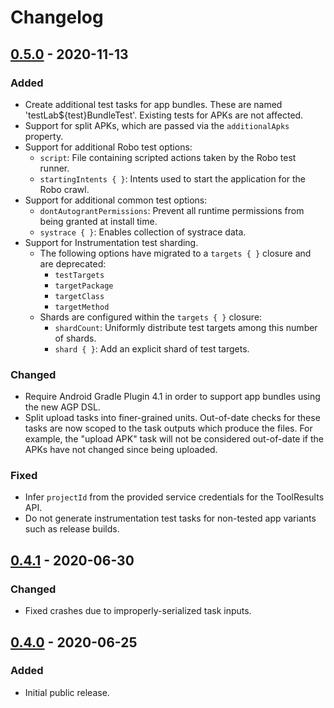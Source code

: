 # Changelog

## [0.5.0] - 2020-11-13

### Added

- Create additional test tasks for app bundles. These are named 'testLab${test}BundleTest'. Existing tests for APKs are
  not affected.
- Support for split APKs, which are passed via the `additionalApks` property.
- Support for additional Robo test options:
  - `script`: File containing scripted actions taken by the Robo test runner.
  - `startingIntents { }`: Intents used to start the application for the Robo crawl.
- Support for additional common test options:
  - `dontAutograntPermissions`: Prevent all runtime permissions from being granted at install time.
  - `systrace { }`: Enables collection of systrace data.
- Support for Instrumentation test sharding.
  - The following options have migrated to a `targets { }` closure and are deprecated:
    - `testTargets`
    - `targetPackage`
    - `targetClass`
    - `targetMethod`
  - Shards are configured within the `targets { }` closure:
    - `shardCount`: Uniformly distribute test targets among this number of shards.
    - `shard { }`: Add an explicit shard of test targets.

### Changed

- Require Android Gradle Plugin 4.1 in order to support app bundles using the new AGP DSL.
- Split upload tasks into finer-grained units. Out-of-date checks for these tasks are now scoped to the task outputs
  which produce the files. For example, the "upload APK" task will not be considered out-of-date if the APKs have not
  changed since being uploaded.

### Fixed

- Infer `projectId` from the provided service credentials for the ToolResults API.
- Do not generate instrumentation test tasks for non-tested app variants such as release builds.

## [0.4.1] - 2020-06-30

### Changed

- Fixed crashes due to improperly-serialized task inputs.

## [0.4.0] - 2020-06-25

### Added

- Initial public release.

[unreleased]: https://github.com/SimpleFinance/gradle-test-lab-plugin/compare/v0.5.0...HEAD
[0.5.0]: https://github.com/SimpleFinance/gradle-test-lab-plugin/compare/v0.4.1...v0.5.0
[0.4.1]: https://github.com/SimpleFinance/gradle-test-lab-plugin/compare/v0.4.0...v0.4.1
[0.4.0]: https://github.com/SimpleFinance/gradle-test-lab-plugin/releases/tag/v0.4.0
